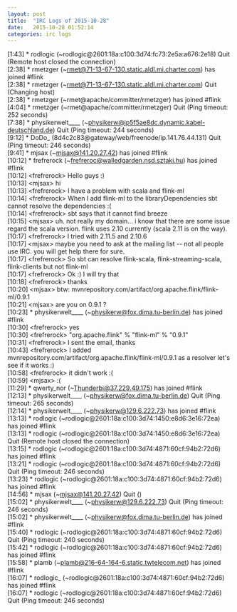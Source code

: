```yaml
---
layout: post
title:  "IRC Logs of 2015-10-28"
date:   2015-10-28 01:52:14
categories: irc logs
---
```

<span class="irc-date">[1:43]</span> <span class="irc-navy">* rodlogic (~rodlogic@2601:18a:c100:3d74:fc73:2e5a:a676:2e18) Quit (Remote host closed the connection)</span><br />
<span class="irc-date">[2:38]</span> <span class="irc-green">* rmetzger (~rmet@71-13-67-130.static.aldl.mi.charter.com) has joined #flink</span><br />
<span class="irc-date">[2:38]</span> <span class="irc-navy">* rmetzger (~rmet@71-13-67-130.static.aldl.mi.charter.com) Quit (Changing host)</span><br />
<span class="irc-date">[2:38]</span> <span class="irc-green">* rmetzger (~rmet@apache/committer/rmetzger) has joined #flink</span><br />
<span class="irc-date">[4:04]</span> <span class="irc-navy">* rmetzger (~rmet@apache/committer/rmetzger) Quit (Ping timeout: 252 seconds)</span><br />
<span class="irc-date">[7:38]</span> <span class="irc-navy">* physikerwelt____ (~physikerw@ip5f5ae8dc.dynamic.kabel-deutschland.de) Quit (Ping timeout: 244 seconds)</span><br />
<span class="irc-date">[9:12]</span> <span class="irc-navy">* DoDo_ (8d4c2c83@gateway/web/freenode/ip.141.76.44.131) Quit (Ping timeout: 246 seconds)</span><br />
<span class="irc-date">[9:41]</span> <span class="irc-green">* mjsax (~mjsax@141.20.27.42) has joined #flink</span><br />
<span class="irc-date">[10:12]</span> <span class="irc-green">* frefrerock (~frefreroc@walledgarden.nsd.sztaki.hu) has joined #flink</span><br />
<span class="irc-date">[10:12]</span> <span class="irc-black">&lt;frefrerock&gt; Hello guys :)</span><br />
<span class="irc-date">[10:13]</span> <span class="irc-black">&lt;mjsax&gt; hi</span><br />
<span class="irc-date">[10:13]</span> <span class="irc-black">&lt;frefrerock&gt; I have a problem with scala and flink-ml</span><br />
<span class="irc-date">[10:14]</span> <span class="irc-black">&lt;frefrerock&gt; When I add flink-ml to the libraryDependencies sbt cannot resolve the dependencies :(</span><br />
<span class="irc-date">[10:14]</span> <span class="irc-black">&lt;frefrerock&gt; sbt says that it cannot find breeze</span><br />
<span class="irc-date">[10:15]</span> <span class="irc-black">&lt;mjsax&gt; uh. not really my domain... i know that there are some issue regard the scala version. flink uses 2.10 currently (scala 2.11 is on the way).</span><br />
<span class="irc-date">[10:17]</span> <span class="irc-black">&lt;frefrerock&gt; I tried with 2.11.5 and 2.10.6</span><br />
<span class="irc-date">[10:17]</span> <span class="irc-black">&lt;mjsax&gt; maybe you need to ask at the mailing list -- not all people use IRC. you will get help there for sure.</span><br />
<span class="irc-date">[10:17]</span> <span class="irc-black">&lt;frefrerock&gt; So sbt can resolve flink-scala, flink-streaming-scala, flink-clients but not flink-ml</span><br />
<span class="irc-date">[10:17]</span> <span class="irc-black">&lt;frefrerock&gt; Ok :) I will try that</span><br />
<span class="irc-date">[10:18]</span> <span class="irc-black">&lt;frefrerock&gt; thanks</span><br />
<span class="irc-date">[10:20]</span> <span class="irc-black">&lt;mjsax&gt; btw: mvnrepository.com/artifact/org.apache.flink/flink-ml/0.9.1</span><br />
<span class="irc-date">[10:21]</span> <span class="irc-black">&lt;mjsax&gt; are you on 0.9.1 ?</span><br />
<span class="irc-date">[10:23]</span> <span class="irc-green">* physikerwelt____ (~physikerw@fox.dima.tu-berlin.de) has joined #flink</span><br />
<span class="irc-date">[10:30]</span> <span class="irc-black">&lt;frefrerock&gt; yes</span><br />
<span class="irc-date">[10:30]</span> <span class="irc-black">&lt;frefrerock&gt; "org.apache.flink" % "flink-ml" % "0.9.1"</span><br />
<span class="irc-date">[10:31]</span> <span class="irc-black">&lt;frefrerock&gt; I sent the email, thanks</span><br />
<span class="irc-date">[10:43]</span> <span class="irc-black">&lt;frefrerock&gt; I added mvnrepository.com/artifact/org.apache.flink/flink-ml/0.9.1 as a resolver let's see if it works :)</span><br />
<span class="irc-date">[10:58]</span> <span class="irc-black">&lt;frefrerock&gt; it didn't work :(</span><br />
<span class="irc-date">[10:59]</span> <span class="irc-black">&lt;mjsax&gt; :(</span><br />
<span class="irc-date">[11:29]</span> <span class="irc-green">* qwerty_nor (~Thunderbi@37.229.49.175) has joined #flink</span><br />
<span class="irc-date">[12:13]</span> <span class="irc-navy">* physikerwelt____ (~physikerw@fox.dima.tu-berlin.de) Quit (Ping timeout: 265 seconds)</span><br />
<span class="irc-date">[12:14]</span> <span class="irc-green">* physikerwelt____ (~physikerw@129.6.222.73) has joined #flink</span><br />
<span class="irc-date">[13:13]</span> <span class="irc-green">* rodlogic (~rodlogic@2601:18a:c100:3d74:1450:e8d6:3e16:72ea) has joined #flink</span><br />
<span class="irc-date">[13:13]</span> <span class="irc-navy">* rodlogic (~rodlogic@2601:18a:c100:3d74:1450:e8d6:3e16:72ea) Quit (Remote host closed the connection)</span><br />
<span class="irc-date">[13:15]</span> <span class="irc-green">* rodlogic (~rodlogic@2601:18a:c100:3d74:4871:60cf:94b2:72d6) has joined #flink</span><br />
<span class="irc-date">[13:21]</span> <span class="irc-navy">* rodlogic (~rodlogic@2601:18a:c100:3d74:4871:60cf:94b2:72d6) Quit (Ping timeout: 246 seconds)</span><br />
<span class="irc-date">[13:23]</span> <span class="irc-green">* rodlogic (~rodlogic@2601:18a:c100:3d74:4871:60cf:94b2:72d6) has joined #flink</span><br />
<span class="irc-date">[14:56]</span> <span class="irc-navy">* mjsax (~mjsax@141.20.27.42) Quit ()</span><br />
<span class="irc-date">[15:02]</span> <span class="irc-navy">* physikerwelt____ (~physikerw@129.6.222.73) Quit (Ping timeout: 246 seconds)</span><br />
<span class="irc-date">[15:02]</span> <span class="irc-green">* physikerwelt____ (~physikerw@fox.dima.tu-berlin.de) has joined #flink</span><br />
<span class="irc-date">[15:40]</span> <span class="irc-navy">* rodlogic (~rodlogic@2601:18a:c100:3d74:4871:60cf:94b2:72d6) Quit (Ping timeout: 240 seconds)</span><br />
<span class="irc-date">[15:42]</span> <span class="irc-green">* rodlogic (~rodlogic@2601:18a:c100:3d74:4871:60cf:94b2:72d6) has joined #flink</span><br />
<span class="irc-date">[15:58]</span> <span class="irc-green">* plamb (~plamb@216-64-164-6.static.twtelecom.net) has joined #flink</span><br />
<span class="irc-date">[16:07]</span> <span class="irc-green">* rodlogic_ (~rodlogic@2601:18a:c100:3d74:4871:60cf:94b2:72d6) has joined #flink</span><br />
<span class="irc-date">[16:07]</span> <span class="irc-navy">* rodlogic (~rodlogic@2601:18a:c100:3d74:4871:60cf:94b2:72d6) Quit (Ping timeout: 246 seconds)</span><br />

